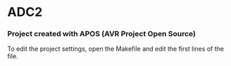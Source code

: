 
# ADC2 

### Project created with APOS (AVR Project Open Source)

To edit the project settings, open the Makefile and edit the first lines of the file.


